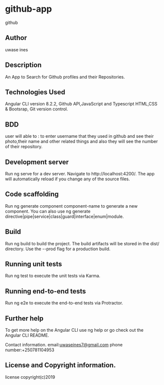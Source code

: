 # github-app
github
## Author
uwase ines
## Description
An App to Search for Github profiles and their Repositories.

## Technologies Used
Angular CLI version 8.2.2, Github API,JavaScript and Typescript HTML,CSS & Bootsrap, Git version control. 

## BDD
user will able to : to enter username that they used in github and see their photo,their name and other related things and also they will see the number of their repository.

## Development server
Run ng serve for a dev server. Navigate to http://localhost:4200/. The app will automatically reload if you change any of the source files.

## Code scaffolding
Run ng generate component component-name to generate a new component. You can also use ng generate directive|pipe|service|class|guard|interface|enum|module.

## Build
Run ng build to build the project. The build artifacts will be stored in the dist/ directory. Use the --prod flag for a production build.

## Running unit tests
Run ng test to execute the unit tests via Karma.

## Running end-to-end tests
Run ng e2e to execute the end-to-end tests via Protractor.

## Further help
To get more help on the Angular CLI use ng help or go check out the Angular CLI README.

Contact information.
 email:uwaseines7@gmail.com phone number:+250781104953

## License and Copyright information.
 license copyright(c)2019 
